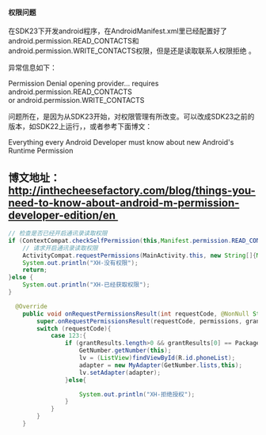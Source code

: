 #### 权限问题

在SDK23下开发android程序，在AndroidManifest.xml里已经配置好了android.permission.READ_CONTACTS和android.permission.WRITE_CONTACTS权限，但是还是读取联系人权限拒绝 。

异常信息如下：

Permission Denial opening provider... requires android.permission.READ_CONTACTS or android.permission.WRITE_CONTACTS





问题所在，是因为从SDK23开始，对权限管理有所改变。可以改成SDK23之前的版本，如SDK22上运行，，或者参考下面博文：

Everything every Android Developer must know about new Android's Runtime Permission


博文地址： http://inthecheesefactory.com/blog/things-you-need-to-know-about-android-m-permission-developer-edition/en 
--------------------- 

```java
// 检查是否已经开启通讯录读取权限        
if (ContextCompat.checkSelfPermission(this,Manifest.permission.READ_CONTACTS) != PackageManager.PERMISSION_GRANTED){
    // 请求开启通讯录读取权限
    ActivityCompat.requestPermissions(MainActivity.this, new String[]{Manifest.permission.READ_CONTACTS},123);
    System.out.println("XH-没有权限");
    return;
}else {
    System.out.println("XH-已经获取权限");
}

  @Override
    public void onRequestPermissionsResult(int requestCode, @NonNull String[] permissions, @NonNull int[] grantResults) {
        super.onRequestPermissionsResult(requestCode, permissions, grantResults);
        switch (requestCode){
            case 123:{
                if (grantResults.length>0 && grantResults[0] == PackageManager.PERMISSION_GRANTED){
                    GetNumber.getNumber(this);
                    lv = (ListView)findViewById(R.id.phoneList);
                    adapter = new MyAdapter(GetNumber.lists,this);
                    lv.setAdapter(adapter);
                }else{

                    System.out.println("XH-拒绝授权");
                }
            }
        }
    }

```